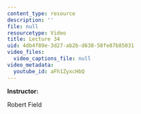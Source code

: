 ```yaml
---
content_type: resource
description: ''
file: null
resourcetype: Video
title: Lecture 34
uid: 4db4f89e-3d27-ab2b-d638-58fe87b85031
video_files:
  video_captions_file: null
video_metadata:
  youtube_id: aFh1ZyxcHbQ
---
```


**Instructor:**

Robert Field